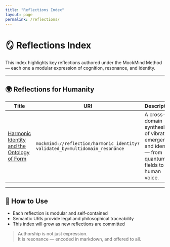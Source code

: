 ```yaml
---
title: "Reflections Index"
layout: page
permalink: /reflections/
---
```


# 🪞 Reflections Index

This index highlights key reflections authored under the MockMind Method — each one a modular expression of cognition, resonance, and identity.

---

## 🌍 Reflections for Humanity

| Title | URI | Description |
|-------|-----|-------------|
| [Harmonic Identity and the Ontology of Form](https://github.com/gjavier21/mockmind-method/blob/main/reflections/2025-07_HarmonicIdentityAndOntologyOfForm.md) | `mockmind://reflection/harmonic_identity?validated_by=multidomain_resonance` | A cross-domain synthesis of vibration, emergence, and identity — from quantum fields to human voice.  

---

## 🧠 How to Use

- Each reflection is modular and self-contained  
- Semantic URIs provide legal and philosophical traceability  
- This index will grow as new reflections are committed

> Authorship is not just expression.  
> It is resonance — encoded in markdown, and offered to all.

